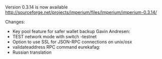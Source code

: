 Version 0.3.14 is now available
http://sourceforge.net/projects/imperium/files/Imperium/imperium-0.3.14/

Changes:
* Key pool feature for safer wallet backup
Gavin Andresen:
* TEST network mode with switch -testnet
* Option to use SSL for JSON-RPC connections on unix/osx
* validateaddress RPC command
eurekafag:
* Russian translation
